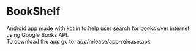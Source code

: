 # BookShelf
Android app made with kotlin to help user search for books over internet using Google Books API.  
To download the app go to: app/release/app-release.apk
